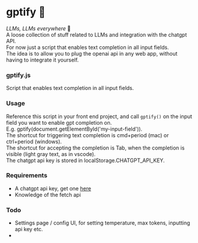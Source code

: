 # gptify 🤖
*LLMs, LLMs everywhere* 🙌  
A loose collection of stuff related to LLMs and integration with the chatgpt API.  
For now just a script that enables text completion in all input fields.  
The idea is to allow you to plug the openai api in any web app, without having to integrate it yourself.

### gptify.js
Script that enables text completion in all input fields.  
### Usage
Reference this script in your front end project, and call `gptify()` on the input field you want to enable gpt completion on.  
E.g. gptify(document.getElementById('my-input-field')).  
The shortcut for triggering text completion is cmd+period (mac) or ctrl+period (windows).  
The shortcut for accepting the completion is Tab, when the completion is visible (light gray text, as in vscode).  
The chatgpt api key is stored in localStorage.CHATGPT_API_KEY.

### Requirements
* A chatgpt api key, get one [here](https://platform.openai.com) 
* Knowledge of the fetch api

### Todo
* Settings page / config UI, for setting temperature, max tokens, inputting api key etc.
* 